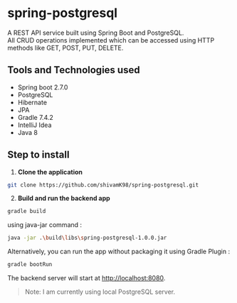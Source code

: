 # spring-postgresql

A REST API service built using Spring Boot and PostgreSQL.<br/>
All CRUD operations implemented which can be accessed using HTTP methods like GET, POST, PUT, DELETE.

## Tools and Technologies used

* Spring boot 2.7.0
* PostgreSQL
* Hibernate
* JPA
* Gradle 7.4.2
* IntelliJ Idea
* Java 8

## Step to install

1. **Clone the application**

```bash
git clone https://github.com/shivamK98/spring-postgresql.git
```

2. **Build and run the backend app**

```bash
gradle build
```

using java-jar command :

```bash
java -jar .\build\libs\spring-postgresql-1.0.0.jar
```

Alternatively, you can run the app without packaging it using Gradle Plugin :

```bash
gradle bootRun
```

The backend server will start at <http://localhost:8080>.

> Note: I am currently using local PostgreSQL server.